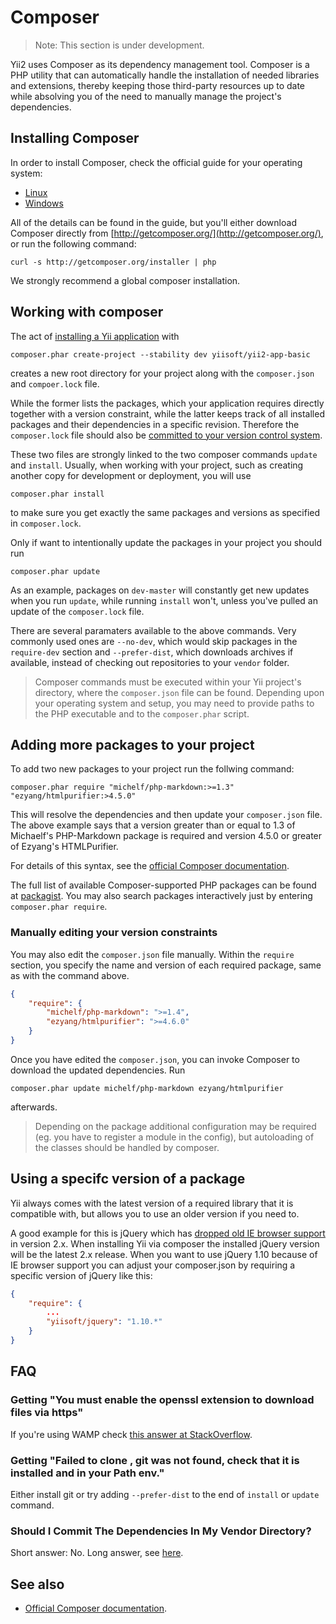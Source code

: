 Composer
========

> Note: This section is under development.

Yii2 uses Composer as its dependency management tool. Composer is a PHP utility that can automatically handle the installation of needed libraries and
extensions, thereby keeping those third-party resources up to date while absolving you of the need to manually manage the project's dependencies.

Installing Composer
-------------------

In order to install Composer, check the official guide for your operating system:

* [Linux](http://getcomposer.org/doc/00-intro.md#installation-nix)
* [Windows](http://getcomposer.org/doc/00-intro.md#installation-windows)

All of the details can be found in the guide, but you'll either download Composer directly from [http://getcomposer.org/](http://getcomposer.org/), or run the following command:

```
curl -s http://getcomposer.org/installer | php
```

We strongly recommend a global composer installation.

Working with composer
---------------------

The act of [installing a Yii application](installation.md) with 

```
composer.phar create-project --stability dev yiisoft/yii2-app-basic
``` 

creates a new root directory for your project along with the `composer.json` and `compoer.lock` file.

While the former lists the packages, which your application requires directly together with a version constraint, while the latter keeps track of all installed packages and their dependencies in a specific revision. Therefore the `composer.lock` file should also be [committed to your version control system](https://getcomposer.org/doc/01-basic-usage.md#composer-lock-the-lock-file).

These two files are strongly linked to the two composer commands `update` and `install`.
Usually, when working with your project, such as creating another copy for development or deployment, you will use 

```
composer.phar install
```

to make sure you get exactly the same packages and versions as specified in `composer.lock`. 

Only if want to intentionally update the packages in your project you should run 

```
composer.phar update
```

As an example, packages on `dev-master` will constantly get new updates when you run `update`, while running `install` won't, unless you've pulled an update of the `composer.lock` file.

There are several paramaters available to the above commands. Very commonly used ones are `--no-dev`, which would skip packages in the `require-dev` section and `--prefer-dist`, which downloads archives if available, instead of checking out repositories to your `vendor` folder.

> Composer commands must be executed within your Yii project's directory, where the `composer.json` file can be found.
Depending upon your operating system and setup, you may need to provide paths to the PHP executable and
to the `composer.phar` script.


Adding more packages to your project
------------------------------------

To add two new packages to your project run the follwing command:

```
composer.phar require "michelf/php-markdown:>=1.3" "ezyang/htmlpurifier:>4.5.0"
```

This will resolve the dependencies and then update your `composer.json` file.
The above example says that a version greater than or equal to 1.3 of Michaelf's PHP-Markdown package is required
and version 4.5.0 or greater of Ezyang's HTMLPurifier.

For details of this syntax, see the [official Composer documentation](https://getcomposer.org/doc/01-basic-usage.md#package-versions).

The full list of available Composer-supported PHP packages can be found at [packagist](http://packagist.org/). You may also search packages interactively just by entering `composer.phar require`.

### Manually editing your version constraints

You may also edit the `composer.json` file manually. Within the `require` section, you specify the name and version of each required package, same as with the command above.

```json
{
    "require": {
        "michelf/php-markdown": ">=1.4",
        "ezyang/htmlpurifier": ">=4.6.0"
    }
}
```

Once you have edited the `composer.json`, you can invoke Composer to download the updated dependencies. Run 

```
composer.phar update michelf/php-markdown ezyang/htmlpurifier
``` 

afterwards.

> Depending on the package additional configuration may be required (eg. you have to register a module in the config), but autoloading of the classes should be handled by composer.


Using a specifc version of a package
------------------------------------

Yii always comes with the latest version of a required library that it is compatible with, but allows you to use an older version if you need to.

A good example for this is jQuery which has [dropped old IE browser support](http://jquery.com/browser-support/) in version 2.x.
When installing Yii via composer the installed jQuery version will be the latest 2.x release. When you want to use jQuery 1.10
because of IE browser support you can adjust your composer.json by requiring a specific version of jQuery like this:

```json
{
    "require": {
        ...
        "yiisoft/jquery": "1.10.*"
    }
}
```


FAQ
---

### Getting "You must enable the openssl extension to download files via https"

If you're using WAMP check [this answer at StackOverflow](http://stackoverflow.com/a/14265815/1106908).

### Getting "Failed to clone <URL here>, git was not found, check that it is installed and in your Path env."

Either install git or try adding `--prefer-dist` to the end of `install` or `update` command.

### Should I Commit The Dependencies In My Vendor Directory?

Short answer: No. Long answer, see [here](https://getcomposer.org/doc/faqs/should-i-commit-the-dependencies-in-my-vendor-directory.md).


See also
--------

- [Official Composer documentation](http://getcomposer.org).
